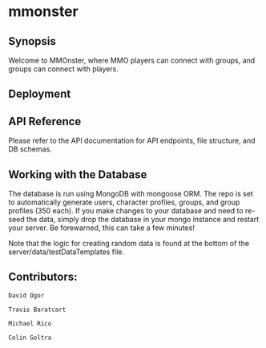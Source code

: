 # mmonster

## Synopsis

Welcome to MMOnster, where MMO players can connect with groups, and groups can connect with players.

## Deployment

## API Reference

Please refer to the API documentation for API endpoints, file structure, and DB schemas.

## Working with the Database

The database is run using MongoDB with mongoose ORM. The repo is set to automatically generate users, character profiles, groups, and group profiles (350 each). If you make changes to your database and need to re-seed the data, simply drop the database in your mongo instance and restart your server. Be forewarned, this can take a few minutes!

Note that the logic for creating random data is found at the bottom of the server/data/testDataTemplates file.


## Contributors:

    David Ogor

    Travis Baratcart

    Michael Rico

    Colin Goltra
